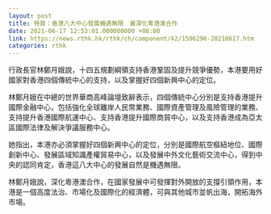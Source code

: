 ```yaml
---
layout: post
title: 特首：香港八大中心發展機遇無限　冀深化粵港澳合作
date: 2021-06-17 12:53:01.000000000 +08:00
link: https://news.rthk.hk/rthk/ch/component/k2/1596296-20210617.htm
categories: rthk
---
```


行政長官林鄭月娥說，十四五規劃綱領支持香港鞏固及提升競爭優勢，本港要用好國家對香港四個傳統中心的支持，以及掌握好四個新興中心的定位。

林鄭月娥在中總的世界華商高峰論壇致辭表示，四個傳統中心分別是支持香港提升國際金融中心，包括強化全球離岸人民幣業務、國際資產管理及風險管理的業務、支持提升香港國際航運中心、支持香港提升國際商貿中心，以及支持香港成為亞太區國際法律及解決爭議服務中心。

她指出，本港亦必須掌握好四個新興中心的定位，分別是國際航空樞紐地位、國際創新中心、發展區域知識產權貿易中心，以及發展中外文化藝術交流中心，得到中央的認同肯定，香港這八大中心的發展自然是機遇無限。

林鄭月娥說，深化粵港澳合作，在國家發展中可發揮對外開放的支撐引領作用，本港是一個高度法治、市場化及國際化的經濟體，可與其他城市並帆出海，開拓海外市場。
